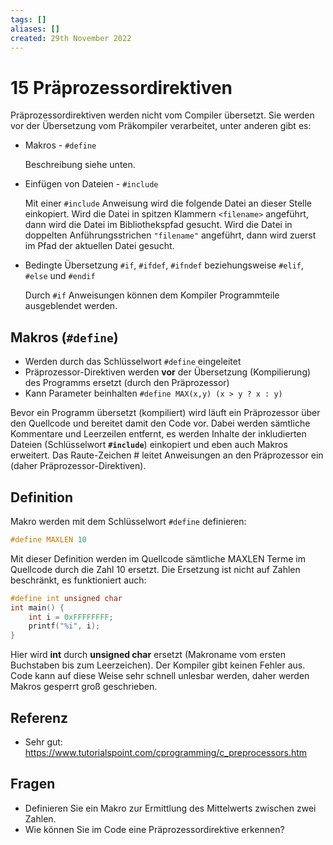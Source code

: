 ```yaml
---
tags: []
aliases: []
created: 29th November 2022
---
```


# 15 Präprozessordirektiven

Präprozessordirektiven werden nicht vom Compiler übersetzt. Sie werden vor der Übersetzung vom Präkompiler verarbeitet, unter anderen gibt es:

- Makros - `#define`

  Beschreibung siehe unten.

- Einfügen von Dateien - `#include`

  Mit einer `#include` Anweisung wird die folgende Datei an dieser Stelle einkopiert. Wird die Datei in spitzen Klammern  `<filename>` angeführt, dann wird die Datei im Bibliothekspfad gesucht. Wird die Datei in doppelten Anführungsstrichen `"filename"` angeführt, dann wird zuerst im Pfad der aktuellen Datei gesucht.

- Bedingte Übersetzung `#if`, `#ifdef`, `#ifndef` beziehungsweise `#elif`, `#else` und `#endif`

  Durch `#if` Anweisungen können dem Kompiler Programmteile ausgeblendet werden.

## Makros (`#define`)

- Werden durch das Schlüsselwort `#define` eingeleitet
- Präprozessor-Direktiven werden **vor** der Übersetzung (Kompilierung) des Programms ersetzt (durch den Präprozessor)
- Kann Parameter beinhalten `#define MAX(x,y) (x > y ? x : y)`

Bevor ein Programm übersetzt (kompiliert) wird läuft ein Präprozessor über den Quellcode und bereitet damit den Code vor. Dabei werden sämtliche Kommentare und Leerzeilen entfernt, es werden Inhalte der inkludierten Dateien (Schlüsselwort **`#include`**) einkopiert und eben auch Makros erweitert. Das Raute-Zeichen # leitet Anweisungen an den Präprozessor ein (daher Präprozessor-Direktiven).

## Definition

Makro werden mit dem Schlüsselwort `#define` definieren:

```c
#define MAXLEN 10
```

Mit dieser Definition werden im Quellcode sämtliche MAXLEN Terme im Quellcode durch die Zahl 10 ersetzt. Die Ersetzung ist nicht auf Zahlen beschränkt, es funktioniert auch:

```c
#define int unsigned char
int main() {
    int i = 0xFFFFFFFF;
    printf("%i", i);
}
```

Hier wird **int** durch **unsigned char** ersetzt (Makroname  vom ersten Buchstaben bis zum Leerzeichen). Der Kompiler gibt keinen Fehler aus. Code kann auf diese Weise sehr schnell unlesbar werden, daher werden Makros gesperrt groß geschrieben.

## Referenz

- Sehr gut: https://www.tutorialspoint.com/cprogramming/c_preprocessors.htm

## Fragen

- Definieren Sie ein Makro zur Ermittlung des Mittelwerts zwischen zwei Zahlen.
- Wie können Sie im Code eine Präprozessordirektive erkennen?

